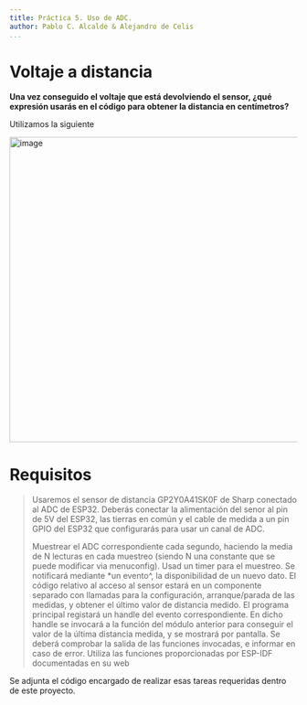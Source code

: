 ```yaml
---
title: Práctica 5. Uso de ADC.
author: Pablo C. Alcalde & Alejandro de Celis
...
```

# Voltaje a distancia
**Una vez conseguido el voltaje que está devolviendo el sensor, ¿qué expresión usarás en el código para obtener la distancia en centímetros?**

Utilizamos la siguiente 


<img width="534" alt="image" src="https://github.com/user-attachments/assets/da71d398-4c25-4b33-b7df-f5e93a5c7780" />



# Requisitos
> Usaremos el sensor de distancia GP2Y0A41SK0F de Sharp conectado al ADC de ESP32. Deberás conectar la alimentación del senor al pin de 5V del ESP32, las tierras en común y el cable de medida a un pin GPIO del ESP32 que configurarás para usar un canal de ADC.
>
> Muestrear el ADC correspondiente cada segundo, haciendo la media de N lecturas en cada muestreo (siendo N una constante que se puede modificar via menuconfig). Usad un timer para el muestreo. Se notificará mediante *un evento^, la disponibilidad de un nuevo dato. El código relativo al acceso al sensor estará en un componente separado con llamadas para la configuración, arranque/parada de las medidas, y obtener el último valor de distancia medido.
> El programa principal registará un handle del evento correspondiente. En dicho handle se invocará a la función del módulo anterior para conseguir el valor de la última distancia medida, y se mostrará por pantalla.
> Se deberá comprobar la salida de las funciones invocadas, e informar en caso de error. Utiliza las funciones proporcionadas por ESP-IDF documentadas en su web

Se adjunta el código encargado de realizar esas tareas requeridas dentro de este proyecto.
